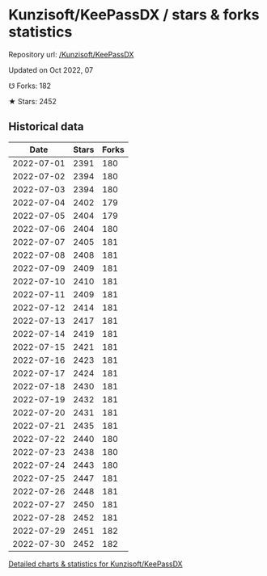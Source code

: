 # Kunzisoft/KeePassDX / stars & forks statistics

Repository url: [/Kunzisoft/KeePassDX](https://github.com/Kunzisoft/KeePassDX)

Updated on Oct 2022, 07

☋ Forks: 182

★ Stars: 2452

## Historical data
| Date | Stars | Forks |
|------|-------|-------|
| 2022-07-01 | 2391 | 180 | 
| 2022-07-02 | 2394 | 180 | 
| 2022-07-03 | 2394 | 180 | 
| 2022-07-04 | 2402 | 179 | 
| 2022-07-05 | 2404 | 179 | 
| 2022-07-06 | 2404 | 180 | 
| 2022-07-07 | 2405 | 181 | 
| 2022-07-08 | 2408 | 181 | 
| 2022-07-09 | 2409 | 181 | 
| 2022-07-10 | 2410 | 181 | 
| 2022-07-11 | 2409 | 181 | 
| 2022-07-12 | 2414 | 181 | 
| 2022-07-13 | 2417 | 181 | 
| 2022-07-14 | 2419 | 181 | 
| 2022-07-15 | 2421 | 181 | 
| 2022-07-16 | 2423 | 181 | 
| 2022-07-17 | 2424 | 181 | 
| 2022-07-18 | 2430 | 181 | 
| 2022-07-19 | 2432 | 181 | 
| 2022-07-20 | 2431 | 181 | 
| 2022-07-21 | 2435 | 181 | 
| 2022-07-22 | 2440 | 180 | 
| 2022-07-23 | 2438 | 180 | 
| 2022-07-24 | 2443 | 180 | 
| 2022-07-25 | 2447 | 181 | 
| 2022-07-26 | 2448 | 181 | 
| 2022-07-27 | 2450 | 181 | 
| 2022-07-28 | 2452 | 181 | 
| 2022-07-29 | 2451 | 182 | 
| 2022-07-30 | 2452 | 182 | 


[Detailed charts & statistics for Kunzisoft/KeePassDX](https://reviewgithub.com/rep/Kunzisoft/KeePassDX)
